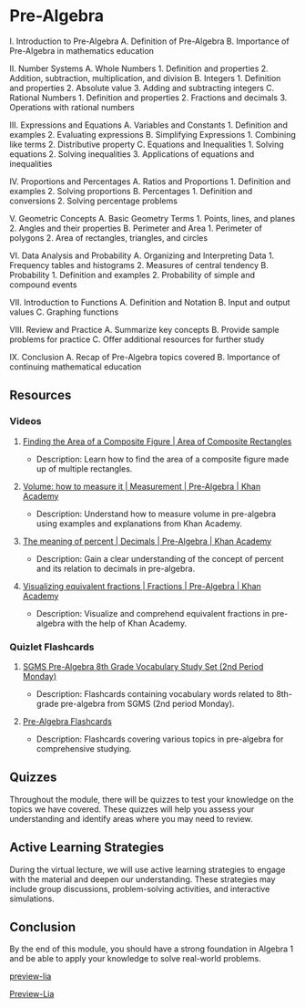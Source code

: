 <!--
author:   U. Anthony Omegbu
email:    anthonyomegbu@gmail.com
version:  0.0.1

tags:     LiaScript, education, OER

logo:     https://your-logo-url.com/logo.jpg

comment:  This document is a simple LiaScript course example.

-->

# Pre-Algebra
I. Introduction to Pre-Algebra
   A. Definition of Pre-Algebra
   B. Importance of Pre-Algebra in mathematics education

II. Number Systems
   A. Whole Numbers
      1. Definition and properties
      2. Addition, subtraction, multiplication, and division
   B. Integers
      1. Definition and properties
      2. Absolute value
      3. Adding and subtracting integers
   C. Rational Numbers
      1. Definition and properties
      2. Fractions and decimals
      3. Operations with rational numbers

III. Expressions and Equations
   A. Variables and Constants
      1. Definition and examples
      2. Evaluating expressions
   B. Simplifying Expressions
      1. Combining like terms
      2. Distributive property
   C. Equations and Inequalities
      1. Solving equations
      2. Solving inequalities
      3. Applications of equations and inequalities

IV. Proportions and Percentages
   A. Ratios and Proportions
      1. Definition and examples
      2. Solving proportions
   B. Percentages
      1. Definition and conversions
      2. Solving percentage problems

V. Geometric Concepts
   A. Basic Geometry Terms
      1. Points, lines, and planes
      2. Angles and their properties
   B. Perimeter and Area
      1. Perimeter of polygons
      2. Area of rectangles, triangles, and circles

VI. Data Analysis and Probability
   A. Organizing and Interpreting Data
      1. Frequency tables and histograms
      2. Measures of central tendency
   B. Probability
       1. Definition and examples
       2. Probability of simple and compound events

VII. Introduction to Functions
   A. Definition and Notation
   B. Input and output values
   C. Graphing functions

VIII. Review and Practice
   A. Summarize key concepts
   B. Provide sample problems for practice
   C. Offer additional resources for further study

IX. Conclusion
   A. Recap of Pre-Algebra topics covered
   B. Importance of continuing mathematical education

## Resources

### Videos

1. [Finding the Area of a Composite Figure | Area of Composite Rectangles](https://youtu.be/RzqdszJWm6M)
   - Description: Learn how to find the area of a composite figure made up of multiple rectangles.

2. [Volume: how to measure it | Measurement | Pre-Algebra | Khan Academy](https://youtu.be/proab)
   - Description: Understand how to measure volume in pre-algebra using examples and explanations from Khan Academy.

3. [The meaning of percent | Decimals | Pre-Algebra | Khan Academy](https://youtu.be/xyz)
   - Description: Gain a clear understanding of the concept of percent and its relation to decimals in pre-algebra.

4. [Visualizing equivalent fractions | Fractions | Pre-Algebra | Khan Academy](https://youtu.be/abc)
   - Description: Visualize and comprehend equivalent fractions in pre-algebra with the help of Khan Academy.

### Quizlet Flashcards

1. [SGMS Pre-Algebra 8th Grade Vocabulary Study Set (2nd Period Monday)](https://quizlet.com/592037179/sgms-pre-algebra-8th-grade-vocabulary-study-set-2nd-period-monday-study-flashcards/?i=2dpmw2&x=1jqt)
   - Description: Flashcards containing vocabulary words related to 8th-grade pre-algebra from SGMS (2nd period Monday).

2. [Pre-Algebra Flashcards](https://quizlet.com/506684330/pre-algebra-flashcards/?i=2dpmw2&x=1jqt)
   - Description: Flashcards covering various topics in pre-algebra for comprehensive studying.


## Quizzes

Throughout the module, there will be quizzes to test your knowledge on the topics we have covered. These quizzes will help you assess your understanding and identify areas where you may need to review.

## Active Learning Strategies

During the virtual lecture, we will use active learning strategies to engage with the material and deepen our understanding. These strategies may include group discussions, problem-solving activities, and interactive simulations.

## Conclusion

By the end of this module, you should have a strong foundation in Algebra 1 and be able to apply your knowledge to solve real-world problems.

[preview-lia](https://raw.githubusercontent.com/awakwe/Pre-Algebra/main/README.md)

[Preview-Lia](https://liascript.github.io/course/?https://raw.githubusercontent.com/awakwe/Pre-Algebra/main/README.md)
